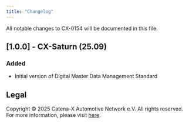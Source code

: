 ```yaml
---
title: "Changelog"
---
```


All notable changes to CX-0154 will be documented in this file.

## [1.0.0] - CX-Saturn (25.09)

### Added

- Initial version of Digital Master Data Management Standard

## Legal

Copyright © 2025 Catena-X Automotive Network e.V. All rights reserved. For more information, please visit [here](/copyright).
